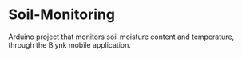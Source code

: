 # Soil-Monitoring
Arduino project that monitors soil moisture content and temperature, through the Blynk mobile application.
